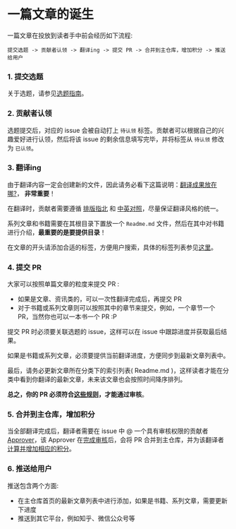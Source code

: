 # 一篇文章的诞生

一篇文章在投放到读者手中前会经历如下流程:

`提交选题 -> 贡献者认领 -> 翻译ing -> 提交 PR -> 合并到主仓库，增加积分 -> 推送给用户`

### 1. 提交选题
关于选题，请参见[选题指南](../proposing.md)。

### 2. 贡献者认领
选题提交后，对应的 issue 会被自动打上 `待认领` 标签。贡献者可以根据自己的兴趣爱好进行认领，然后将该 issue 的剩余信息填写完毕，并将标签从 `待认领` 修改为 `已认领`。

### 3. 翻译ing
由于翻译内容一定会创建新的文件，因此请务必看下这篇说明：[翻译成果放在哪?](./where-to-put.md)， **非常重要**！

在翻译时，贡献者需要遵循 [排版指北](./composing.md) 和 [中英对照](./composing.md)，尽量保证翻译风格的统一。

系列文章和书籍需要在其根目录下置放一个 `Readme.md` 文件，然后在其中对书籍进行介绍，**最重要的是要提供目录**！

在文章的开头请添加合适的标签，方便用户搜索，具体的标签列表参见[这里](./tags.md)。


### 4. 提交 PR
大家可以按照单篇文章的粒度来提交 PR : 
- 如果是文章、资讯类的，可以一次性翻译完成后，再提交 PR
- 对于书籍或系列文章则可以按照其中的章节来提交，例如，一个章节一个 PR，当然你也可以一本书一个 PR :P

提交 PR 时必须要关联选题的 issue，这样可以在 issue 中跟踪进度并获取最后结果。

如果是书籍或系列文章，必须要提供当前翻译进度，方便同步到最新文章列表中。

最后，请务必更新文章所在分类下的索引列表( Readme.md )，这样读者才能在分类中看到你翻译的最新文章，未来该文章也会按照时间降序排列。

**总之，你的 PR 必须符合[这些规则](../translation-guide/approver.md)，才能通过审核**。

### 5. 合并到主仓库，增加积分

当全部翻译完成后，翻译者需要在 issue 中 @ 一个具有审核权限的贡献者 [Approver](../org-info/members.md#approver)，该 Approver 在[完成审核](../translation-guide/approver.md)后，会将 PR 合并到主仓库，并为该翻译者[计算并增加相应的积分](../org-info/rank-points.md)。

### 6. 推送给用户
推送包含两个方面:
- 在主仓库首页的最新文章列表中进行添加，如果是书籍、系列文章，需要更新下进度
- 推送到其它平台，例如知乎、微信公众号等


